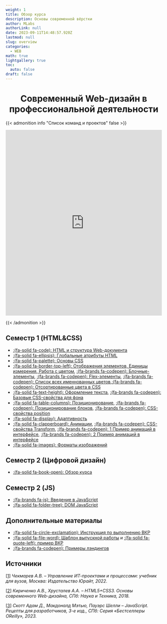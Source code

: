 ```yaml
---
weight: 1
title: Обзор курса
description: Основы современной вёрстки
author: MLabs
authorLink: null
date: 2023-09-11T14:48:57.920Z
lastmod: null
slug: overview
categories:
  - WEB
math: true
lightgallery: true
toc:
  auto: false
draft: false
---
```


# <div style="text-align: center;">Современный Web-дизайн в профессиональной деятельности</div>

<!--
{{< admonition info "Достижения 311:" false >}}

<iframe src="https://docs.google.com/spreadsheets/d/e/2PACX-1vSg9l6StvWEoEvnau9VjoMp2dlqn8PPyhJxHwLXZxQR-SXixlbW_BmPIE1XjM8GxrO0YtriqOlaZ39X/pubhtml?gid=1746296934&amp;range=B1:M30&single=true&widget=false&chrome=false&headers=false" width="100%" height="514px" frameborder="0" scrolling="no"></iframe>

{{< /admonition >}}

{{< admonition info "Достижения 312:" false >}}

<iframe src="https://docs.google.com/spreadsheets/d/e/2PACX-1vSg9l6StvWEoEvnau9VjoMp2dlqn8PPyhJxHwLXZxQR-SXixlbW_BmPIE1XjM8GxrO0YtriqOlaZ39X/pubhtml?gid=657377415&amp;range=B1:M30&single=true&widget=false&chrome=false&headers=false" width="100%" height="514px" frameborder="0" scrolling="no"></iframe>

{{< /admonition >}}

{{< admonition info "Достижения 321:" false >}}

<iframe src="https://docs.google.com/spreadsheets/d/e/2PACX-1vSg9l6StvWEoEvnau9VjoMp2dlqn8PPyhJxHwLXZxQR-SXixlbW_BmPIE1XjM8GxrO0YtriqOlaZ39X/pubhtml?gid=0&amp;range=B1:M30&single=true&widget=false&chrome=false&headers=false" width="100%" height="514px" frameborder="0" scrolling="no"></iframe>

{{< /admonition >}}

{{< admonition info "Достижения 323:" false >}}

<iframe src="https://docs.google.com/spreadsheets/d/e/2PACX-1vSg9l6StvWEoEvnau9VjoMp2dlqn8PPyhJxHwLXZxQR-SXixlbW_BmPIE1XjM8GxrO0YtriqOlaZ39X/pubhtml?gid=2000913631&amp;range=B1:M30&single=true&widget=false&chrome=false&headers=false" width="100%" height="514px" frameborder="0" scrolling="no"></iframe>

{{< /admonition >}}

{{< admonition info "Достижения 331:" false >}}

<iframe src="https://docs.google.com/spreadsheets/d/e/2PACX-1vSg9l6StvWEoEvnau9VjoMp2dlqn8PPyhJxHwLXZxQR-SXixlbW_BmPIE1XjM8GxrO0YtriqOlaZ39X/pubhtml?gid=584294338&amp;range=B1:M31&single=true&widget=false&chrome=false&headers=false" width="100%" height="514px" frameborder="0" scrolling="no"></iframe>

{{< /admonition >}}

{{< admonition info "Достижения 332:" false >}}

<iframe src="https://docs.google.com/spreadsheets/d/e/2PACX-1vSg9l6StvWEoEvnau9VjoMp2dlqn8PPyhJxHwLXZxQR-SXixlbW_BmPIE1XjM8GxrO0YtriqOlaZ39X/pubhtml?gid=1852629622&amp;range=B1:M30&single=true&widget=false&chrome=false&headers=false" width="100%" height="514px" frameborder="0" scrolling="no"></iframe>

{{< /admonition >}}
-->

{{< admonition info "Список команд и проектов" false >}}

<iframe src="https://docs.google.com/spreadsheets/d/e/2PACX-1vRsl8LdmmLkenLGnmBlbU9fEJZrBnvWMvzNXE2da45Bx02sz5SAn63A9BCvlGdkGT9zBhFE4fZlT2_j/pubhtml?gid=0&amp;range=A1:L121&single=true&widget=false&chrome=false&headers=false" width="100%" height="600px" frameborder="0" scrolling="no"></iframe>

{{< /admonition >}}

## Семестр 1 (HTML&CSS)

- [:(fa-solid fa-code): HTML и структура Web-документа](../html)
- [:(fa-solid fa-ellipsis): Глобальные атрибуты HTML](../attributes/)
- [:(fa-solid fa-palette): Основы CSS](../css/)
- [:(fa-solid fa-border-top-left): Отображения элементов, Единицы измерения, Работа с цветом](../units/), [:(fa-brands fa-codepen): Блочные-элементы](https://codepen.io/mlnchkdv/full/rNbyQNa), [:(fa-brands fa-codepen): Flex-элементы](https://codepen.io/mlnchkdv/full/KKYWrPY), [:(fa-brands fa-codepen): Список всех именнованных цветов](https://codepen.io/mlnchkdv/full/LYvWgJZ),[:(fa-brands fa-codepen): Отсортированные цвета в CSS](https://codepen.io/mlnchkdv/full/abxJRQO)
- [:(fa-solid fa-text-height): Оформление текста](../text_style), [:(fa-brands fa-codepen): Базовые CSS-свойства для фона](https://codepen.io/mlnchkdv/full/eYovPyo)
- [:(fa-solid fa-table-columns): Позиционирование](../position), [:(fa-brands fa-codepen): Позиционирование блоков](https://codepen.io/mlnchkdv/full/gOymByv), [:(fa-brands fa-codepen): CSS-свойства position](https://codepen.io/mlnchkdv/full/poBexMm)
- [:(fa-solid fa-display): Адаптивность](../adaptive)
- [:(fa-solid fa-clapperboard): Анимации](../animation), [:(fa-brands fa-codepen): CSS-свойства Transform](https://codepen.io/mlnchkdv/full/XWQMxVL), [:(fa-brands fa-codepen): 1 Пример анимаций в интерфейсе](https://codepen.io/mlnchkdv/pen/zYXZMxr), [:(fa-brands fa-codepen): 2 Пример анимаций в интерфейсе](https://codepen.io/mlnchkdv/pen/MWRpzag)
- [:(fa-solid fa-images): Форматы изображений](../image_formats)

## Семестр 2 (Цифровой дизайн)

- [:(fa-solid fa-book-open): Обзор курса](../design_overview)

## Семестр 2 (JS)

- [:(fa-brands fa-js): Введение в JavaScript](../intro_js)
- [:(fa-solid fa-folder-tree): DOM JavaScript](../dom_nodes)

## Дополнительные материалы

- [:(fa-solid fa-circle-exclamation): Инструкция по выполнению ВКР](../readme)
- [:(fa-solid fa-file-word): Шаблон выпускной работы](../files/Шаблон-ИФиЖ.docx) и [:(fa-solid fa-quote-left): пример ВКР](../files/Пример_ВКР_(ycadm.ru).docx)
- [:(fa-brands fa-codepen): Примеры лэндингов](../examples)
<!-- - [:(fa-brands fa-readme): Глоссарий](../glossary) -->

## Источники

[[1](../files/Чекмарев-Управление_ИТ-проектами_и_процессами.pdf)] *Чекмарев А.В. – Управление ИТ-проектами и процессами: учебник для вузов, Москва: Издательство Юрайт, 2022.*

[[2](../files/HTML5+CSS3_Основы_современного_дизайна_Кириченко_А_В,_Хрусталев.pdf)] *Кириченко А.В., Хрусталев А.А. – HTML5+CSS3. Основы современного Web-дизайна, СПб: Наука и Техника, 2018.*

[[3](../files/jаvascript_Рецепты_для_разработчиков_Скотт_Адам_Д_2023.pdf)] *Скотт Адам Д., Макдоналд Мэтью, Пауэрс Шелли – JavaScript. Рецепты для разработчиков, 3-е изд., СПб: Серия «Бестселлеры OReilly», 2023.*



<!-- ## Критерии оценки проектов

Оценка web-проекта по следующим критериям:

1. **Техническая реализация** (<u>5 баллов</u>): насколько хорошо веб-сайт работает технически. Это может включать в себя проверку на наличие ошибок, проверку, работает ли веб-сайт на различных устройствах и браузерах, а также оценку качества кода и его документации (комментарии).

2. **Дизайн, юзабилити и UI/UX** (<u>2 балла</u>): визуальный дизайн и удобство использования веб-сайта. Это может включать в себя оценку цветовой схемы, выбора шрифтов, расположения элементов на странице, а также насколько легко пользователям найти информацию и выполнить задачи на веб-сайте.

3. **Содержание** (<u>1 балл</u>): качество и полезность содержания на веб-сайте. Это может включать в себя оценку точности и актуальности информации, а также оценку, насколько хорошо содержание отвечает на потребности целевой аудитории.

4. **Инновационность** (<u>2 балла</u>): насколько веб-сайт представляет собой что-то новое или уникальное. Это может включать в себя оценку уникальных функций или подходов, использованных на веб-сайте, или оценку, насколько веб-сайт отличается от других веб-сайтов в той же области.

   -->

